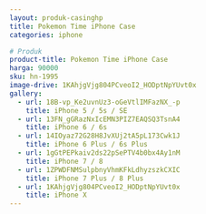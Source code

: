 ```yaml
---
layout: produk-casinghp
title: Pokemon Time iPhone Case
categories: iphone

# Produk
product-title: Pokemon Time iPhone Case
harga: 90000
sku: hn-1995
image-drive: 1KAhjgVjg804PCveoI2_HODptNpYUvt0x
gallery:
  - url: 18B-vp_Ke2uvnUz3-oGeVtlIMFazNX_-p
    title: iPhone 5 / 5s / SE
  - url: 13FN_gGRazNxIcEMN3PIZ7EAQSQ3TsnA4
    title: iPhone 6 / 6s
  - url: 14IOyaz72G28H8JvXUj2tA5pL173Cwk1J
    title: iPhone 6 Plus / 6s Plus
  - url: 1gGtPEPkaiv2ds22pSePTV4b0bx4Ay1nM
    title: iPhone 7 / 8
  - url: 1ZPWDFNMSulpbnyVhmKFkLdhyzszkCXIC
    title: iPhone 7 Plus / 8 Plus
  - url: 1KAhjgVjg804PCveoI2_HODptNpYUvt0x
    title: iPhone X
---
```

